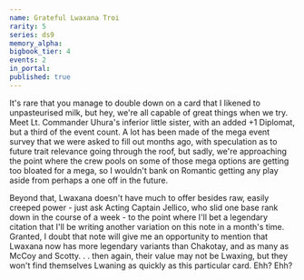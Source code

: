 ```yaml
---
name: Grateful Lwaxana Troi
rarity: 5
series: ds9
memory_alpha:
bigbook_tier: 4
events: 2
in_portal:
published: true
---
```


It's rare that you manage to double down on a card that I likened to unpasteurised milk, but hey, we're all capable of great things when we try. Meet Lt. Commander Uhura's inferior little sister, with an added +1 Diplomat, but a third of the event count. A lot has been made of the mega event survey that we were asked to fill out months ago, with speculation as to future trait relevance going through the roof, but sadly, we're approaching the point where the crew pools on some of those mega options are getting too bloated for a mega, so I wouldn't bank on Romantic getting any play aside from perhaps a one off in the future. 

Beyond that, Lwaxana doesn't have much to offer besides raw, easily creeped power - just ask Acting Captain Jellico, who slid one base rank down in the course of a week - to the point where I'll bet a legendary citation that I'll be writing another variation on this note in a month's time. Granted, I doubt that note will give me an opportunity to mention that Lwaxana now has more legendary variants than Chakotay, and as many as McCoy and Scotty. . . then again, their value may not be Lwaxing, but they won't find themselves Lwaning as quickly as this particular card. Ehh? Ehh?
